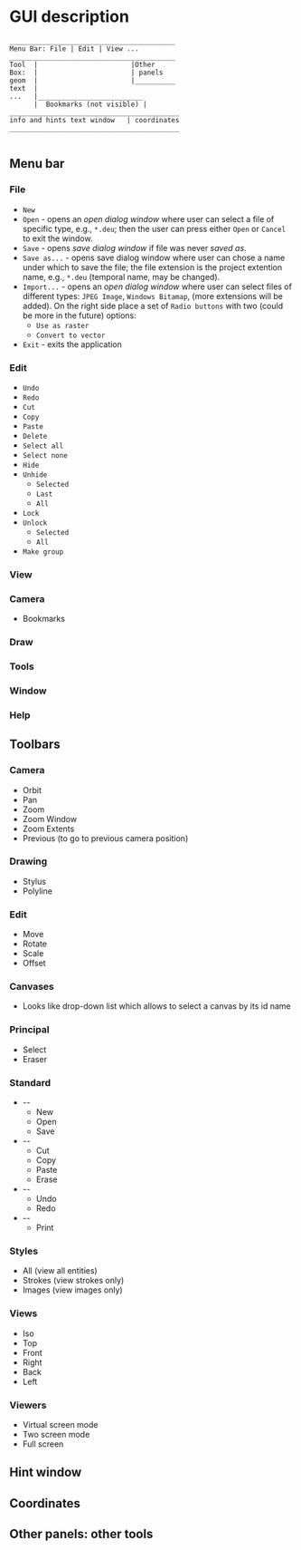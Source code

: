 # GUI description

```
_________________________________________    
Menu Bar: File | Edit | View ...  
_________________________________________   
Tool  |                       |Other  
Box:  |                       | panels 
geom  |                       |__________
text  |  
...   |__________________________  
      |  Bookmarks (not visible) | 
__________________________________________  
info and hints text window   | coordinates  
__________________________________________  
      
```

## Menu bar

### File
* `New`
* `Open` - opens an *open dialog window* where user can select a file of specific type, e.g., `*.deu`; then the user can press either `Open` or `Cancel` to exit the window.
* `Save` - opens *save dialog window* if file was never *saved as*.
* `Save as...` - opens save dialog window where user can chose a name under which to save the file; the file extension is the project extention name, e.g., `*.deu` (temporal name, may be changed).
* `Import...` - opens an *open dialog window* where user can select files of different types: `JPEG Image`, `Windows Bitamap`, (more extensions will be added). On the right side place a set of `Radio buttons` with two (could be more in the future) options:
    * `Use as raster` 
    * `Convert to vector`
* `Exit` - exits the application

### Edit
* `Undo`
* `Redo`
* `Cut`
* `Copy`
* `Paste`
* `Delete`
* `Select all`
* `Select none`
* `Hide`
* `Unhide`
    * `Selected`
    * `Last`
    * `All`
* `Lock`
* `Unlock`
    * `Selected`
    * `All`
* `Make group`
 

### View
 
### Camera
* Bookmarks

### Draw

### Tools

### Window

### Help

## Toolbars
 
### Camera
* Orbit
* Pan
* Zoom
* Zoom Window
* Zoom Extents
* Previous (to go to previous camera position)

### Drawing
* Stylus 
* Polyline 

### Edit
* Move
* Rotate
* Scale
* Offset

### Canvases
* Looks like drop-down list which allows to select a canvas by its id name

### Principal
* Select
* Eraser

### Standard
* --
    * New
    * Open
    * Save
* --
    * Cut
    * Copy
    * Paste
    * Erase
* --
    * Undo
    * Redo
* --
    * Print

### Styles
* All (view all entities)
* Strokes (view strokes only)
* Images (view images only)

### Views
* Iso
* Top
* Front
* Right
* Back
* Left

### Viewers
* Virtual screen mode
* Two screen mode
* Full screen

## Hint window

## Coordinates

## Other panels: other tools
